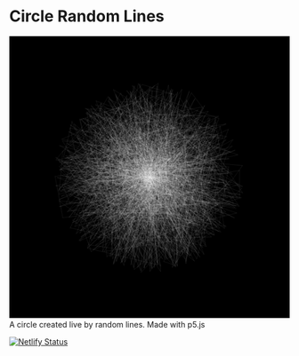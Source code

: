 # Circle Random Lines
<img src="https://github.com/michaelkolesidis/circle-random-lines/blob/main/circle-random-lines-screenshot.png">
A circle created live by random lines. Made with p5.js

<br>

[![Netlify Status](https://api.netlify.com/api/v1/badges/167fe081-b318-4922-b30b-3a7f76724456/deploy-status)](https://app.netlify.com/sites/circle-random-lines/deploys)
